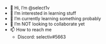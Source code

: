 - 👋 Hi, I’m @select1v
- 👀 I’m interested in learning stuff
- 🌱 I’m currently learning something probably
- 💞️ I’m NOT looking to collaborate yet
- 📫 How to reach me 
  - Discord: selectiv#5663

<!---
select1v/select1v is a ✨ special ✨ repository because its `README.md` (this file) appears on your GitHub profile.
You can click the Preview link to take a look at your changes.
--->
